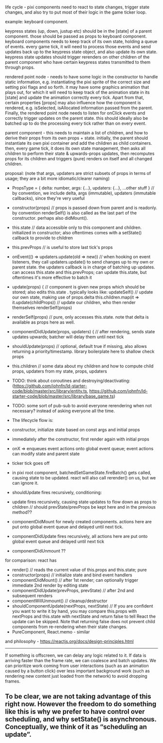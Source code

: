 life cycle - pixi components need to react to state changes, trigger state changes, and also try to put most of their logic in the game ticker loop.

example: keyboard component.

keypress states (up, down, justup etc) should be in the [state] of a parent component. those should be passed as props to keyboard component.
keyboard components needs to keep track of its own state, holding a queue of events. every game tick, it will need to process those events and
send updates back up to the keypress state object, and also update its own state. keypress state updates should trigger rerenders on other
children of the parent component who have certain keypress states transmitted to them through props.

rendered point node - needs to have some logic in the constructor to handle static information, e.g. instantiating the pixi sprite of the correct
size and setting pixi flags and so forth. it may have some graphics animation that plays out, for which it will need to keep track of the animation
state in its [state] and update the animation correctly every tick. Apart from that, certain properties [props] may also influence how the
component is rendered, e.g. isSelected, isAllocated information passed from the parent. Finally, the rendered point node needs to listen
for onClick events and correctly trigger updates on the parent state. this should ideally also be batched up to do the processing every tick
rather than on every event.

parent component - this needs to maintain a list of children, and how to derive their props from its own props + state. initially, the parent
should instantiate its own pixi container and add the children as child containers. then, every game tick, it does its own state management,
then asks all children to perform their state & upwards-props updates, then recomputes props for its children and triggers (pure) renders on
itself and all changed children.

proposal: (note that args, updaters are strict subsets of props in terms of usage; they are a bit more idiomatic/clearer naming)

- PropsType = { delta: number, args: {...}, updaters: {...}, ...other stuff } // by convention, we include delta, args (immutable), updaters (immutable callbacks), since they're very useful
- constructor(props) // props is passed down from parent and is readonly. by convention renderSelf() is also called as the last part of the constructor. perhaps also didMount().
- this.state // data accessible only to this component and children. initialized in constructor; also oftentimes comes with a setState() callback to provide to children
- this.prevProps // is useful to store last tick's props
- onEvent(() => updaters.update(old => new)) // when hooking on event listeners, they call updaters.update() to send changes up to my own or parent state. the updaters callback is in charge of batching up updates. can access this.state and this.prevProps; can update this.state, but oftentimes it's more effective to batch it
- update(props) { // component is given new props which should be stored; also edits this.state . typically looks like:
  updateSelf() // update our own state, making use of props.delta
  this.children.map(it => it.update(childProps)) // update our children, who then render themselves
  renderSelf(props)
- renderSelf(props) // pure, only accesses this.state. note that delta is available as props here as well.
- componentDidUpdate(props, updaters) { // after rendering, sends state updates upwards; batcher will delay them until next tick

- shouldUpdate(props) // optional, default true if missing, also allows returning a priority/timestamp. library boilerplate here to shallow check props
- this.children // some data about my children and how to compute child props, updaters from my state, props, updaters

- TODO: think about coroutines and destroying/deactivating: (https://github.com/johnfn/ld-starter-code/blob/master/src/library/entity.ts, https://github.com/johnfn/ld-starter-code/blob/master/src/library/base_game.ts)
- TODO: some sort of pub-sub to avoid everyone rerendering when not necessary? instead of asking everyone all the time.

- The lifecycle flow is:
- constructor, initialize state based on const args and initial props
- immediately after the constructor, first render again with initial props
- onX => enqueues event actions onto global event queue; event actions can modify state and parent state
- ticker tick goes off
- in pixi root component, batchedSetGameState.fireBatch() gets called, causing state to be updated. react will also call rerender() on us, but we can ignore it.
- shouldUpdate fires recursively, conditioning:
- update fires recursively, causing state updates to flow down as props to children // should prevState/prevProps be kept here and in the previous method??
- componentDidMount for newly created components. actions here are put onto global event queue and delayed until next tick.
- componentDidUpdate fires recursively, all actions here are put onto global event queue and delayed until next tick
- componentDidUnmount ??

for comparison: react has

- render() // reads the current value of this.props and this.state; pure
- constructor(props) // initialize state and bind event handlers
- componentDidMount() // after 1st render; can optionally trigger immediate 2nd render by editing state
- componentDidUpdate(prevProps, prevState) // after 2nd and subsequent renders
- componentWillUnmount() // cleanup/destructor
- shouldComponentUpdate(nextProps, nextState) // If you are confident you want to write it by hand, you may compare this.props with nextProps and this.state with nextState and return false to tell React the update can be skipped. Note that returning false does not prevent child components from re-rendering when their state changes.
- PureComponent, React.memo - similar

and philosophy - https://reactjs.org/docs/design-principles.html

---

If something is offscreen, we can delay any logic related to it. If data is arriving faster than the frame rate, we can coalesce and batch updates. We can prioritize work coming from user interactions (such as an animation caused by a button click) over less important background work (such as rendering new content just loaded from the network) to avoid dropping frames.

## To be clear, we are not taking advantage of this right now. However the freedom to do something like this is why we prefer to have control over scheduling, and why setState() is asynchronous. Conceptually, we think of it as “scheduling an update”.

